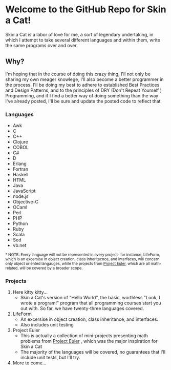 <h1>Welcome to the GitHub Repo for Skin a Cat!</h2>
<p>Skin a Cat is a labor of love for me, a sort of legendary undertaking, 
in which I attempt to take several different languages and within them, 
write the same programs over and over.</p> 

<h2>Why?</h2>

<p>I'm hoping that in the course of doing this crazy thing, I'll not only 
be sharing my own meager knowlege, I'll also become a better programmer 
in the process. I'll be doing my best to adhere to established Best
Practices and Design Patterns, and to the principles of DRY (Don't Repeat 
Yourself ) Programming, and if I find a better way of doing something 
than the way I've already posted, I'll be sure and update the posted
code to reflect that</p>

<h3>Languages</h3>
<ul>
	<li>Awk</li>
	<li>C</li>
	<li>C++</li>
	<li>Clojure</li>
	<li>COBOL</li>
	<li>C#</li>
	<li>D</li>
	<li>Erlang</li>
	<li>Fortran</li>
	<li>Haskell</li>
	<li>HTML</li>
	<li>Java</li>
	<li>JavaScript</li>
	<li>node.js</li>
	<li>Objective-C</li>
	<li>OCaml</li>
	<li>Perl</li>
	<li>PHP</li>
	<li>Python</li>
	<li>Ruby</li>
	<li>Scala</li>
	<li>Sed</li>
	<li>vb.net</li>
</ul>  
<sub>* NOTE: Every language will not be represented in every project- for 
instance, LifeForm, which is an excersise in object creation, class 
inheritacnce, and interfaces, will concern only object oriented langauges,
while the projects from <a href="projecteuler.org" targe="_blank">Project Euler</a>, which are all math-related, 
will be covered by a broader scope.</sub> 

<h3>Projects</h3>
<ol>
<li>Here kitty kitty...
	<ul>
		<li>Skin a Cat's version of "Hello World", the basic, worthless
"Look, I wrote a program!" program that all programming courses start you out with. So far, we have twenty-three languages covered.</li>
	</ul>
</li>
<li>LifeForm
	<ul><li>An excersise in object creation, class inheritance, and interfaces.</li>
	<li>Also includes unit testing</li></ul>
</li> 
<li>Project Euler
	<ul>
		<li>This is actually a collection of mini-projects presenting math problems from <a href="http://projecteuler.com" target="_blank">Project Euler</a>
, which was the major inspiration for Skin a Cat</li>
		<li>The majority of the languages will be covered, no guarantees that I'll include unit tests, but I'll try.</li>
	</ul>
	
</li>
<li>More to come...</li>
</ul>
